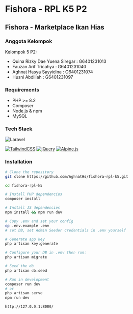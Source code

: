 # Fishora - RPL K5 P2

## Fishora - Marketplace Ikan Hias 

### Anggota Kelompok

Kelompok 5 P2:

-   Quina Rizky Dae Yuena Siregar : G6401231013
-   Fauzan Arif Tricahya : G6401231040
-   Aghnat Hasya Sayyidina : G6401231074
-   Husni Abdillah : G6401231097

### Requirements

- PHP >= 8.2
- Composer
- Node.js & npm
- MySQL

### Tech Stack
![Laravel](https://img.shields.io/badge/laravel-%23FF2D20.svg?style=for-the-badge&logo=laravel&logoColor=white)

[![TailwindCSS](https://img.shields.io/badge/Tailwind%20CSS-%2338B2AC.svg?logo=tailwind-css&logoColor=white)](#)
[![jQuery](https://img.shields.io/badge/jQuery-0769AD?logo=jquery&logoColor=fff)](#)
[![Alpine.js](https://img.shields.io/badge/Alpine.js-8BC0D0?logo=alpinedotjs&logoColor=fff)](#)

### Installation

```bash
# Clone the repository
git clone https://github.com/AghnatHs/fishora-rpl-k5.git

cd fishora-rpl-k5

# Install PHP dependencies
composer install

# Install JS dependencies
npm install && npm run dev

# Copy .env and set your config
cp .env.example .env
# set DB, set Admin Seeder credentials in .env yourself

# Generate app key
php artisan key:generate

# Configure your DB in .env then run:
php artisan migrate

# Seed the db
php artisan db:seed

# Run in development
composer run dev
# or
php artisan serve
npm run dev

http://127.0.0.1:8000/